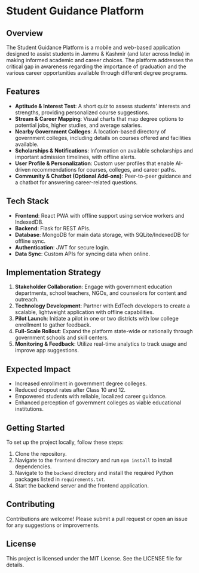 # Student Guidance Platform

## Overview
The Student Guidance Platform is a mobile and web-based application designed to assist students in Jammu & Kashmir (and later across India) in making informed academic and career choices. The platform addresses the critical gap in awareness regarding the importance of graduation and the various career opportunities available through different degree programs.

## Features
- **Aptitude & Interest Test**: A short quiz to assess students' interests and strengths, providing personalized course suggestions.
- **Stream & Career Mapping**: Visual charts that map degree options to potential jobs, higher studies, and average salaries.
- **Nearby Government Colleges**: A location-based directory of government colleges, including details on courses offered and facilities available.
- **Scholarships & Notifications**: Information on available scholarships and important admission timelines, with offline alerts.
- **User Profile & Personalization**: Custom user profiles that enable AI-driven recommendations for courses, colleges, and career paths.
- **Community & Chatbot (Optional Add-ons)**: Peer-to-peer guidance and a chatbot for answering career-related questions.

## Tech Stack
- **Frontend**: React PWA with offline support using service workers and IndexedDB.
- **Backend**: Flask for REST APIs.
- **Database**: MongoDB for main data storage, with SQLite/IndexedDB for offline sync.
- **Authentication**: JWT for secure login.
- **Data Sync**: Custom APIs for syncing data when online.

## Implementation Strategy
1. **Stakeholder Collaboration**: Engage with government education departments, school teachers, NGOs, and counselors for content and outreach.
2. **Technology Development**: Partner with EdTech developers to create a scalable, lightweight application with offline capabilities.
3. **Pilot Launch**: Initiate a pilot in one or two districts with low college enrollment to gather feedback.
4. **Full-Scale Rollout**: Expand the platform state-wide or nationally through government schools and skill centers.
5. **Monitoring & Feedback**: Utilize real-time analytics to track usage and improve app suggestions.

## Expected Impact
- Increased enrollment in government degree colleges.
- Reduced dropout rates after Class 10 and 12.
- Empowered students with reliable, localized career guidance.
- Enhanced perception of government colleges as viable educational institutions.

## Getting Started
To set up the project locally, follow these steps:
1. Clone the repository.
2. Navigate to the `frontend` directory and run `npm install` to install dependencies.
3. Navigate to the `backend` directory and install the required Python packages listed in `requirements.txt`.
4. Start the backend server and the frontend application.

## Contributing
Contributions are welcome! Please submit a pull request or open an issue for any suggestions or improvements.

## License
This project is licensed under the MIT License. See the LICENSE file for details.